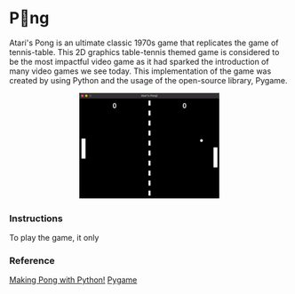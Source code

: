 # P🏓ng
Atari's Pong is an ultimate classic 1970s game that replicates the game of tennis-table. This 2D graphics table-tennis themed game is considered to be the most impactful video game as it had sparked the introduction of many video games we see today. This implementation of the game was created by using Python and the usage of the open-source library, Pygame.

<p align = "center">
<img src = "./README Files/pong.gif" width = "50%">
</p>


### Instructions
To play the game, it only


### Reference
[Making Pong with Python!](https://www.youtube.com/watch?v=vVGTZlnnX3U)
[Pygame](https://github.com/pygame/pygame)